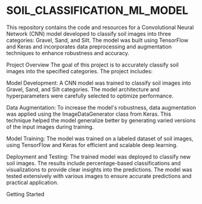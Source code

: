 # SOIL_CLASSIFICATION_ML_MODEL

This repository contains the code and resources for a Convolutional Neural Network (CNN) model developed to classify soil images into three categories: Gravel, Sand, and Silt. The model was built using TensorFlow and Keras and incorporates data preprocessing and augmentation techniques to enhance robustness and accuracy.

Project Overview
The goal of this project is to accurately classify soil images into the specified categories. The project includes:

Model Development: A CNN model was trained to classify soil images into Gravel, Sand, and Silt categories. The model architecture and hyperparameters were carefully selected to optimize performance.

Data Augmentation: To increase the model's robustness, data augmentation was applied using the ImageDataGenerator class from Keras. This technique helped the model generalize better by generating varied versions of the input images during training.

Model Training: The model was trained on a labeled dataset of soil images, using TensorFlow and Keras for efficient and scalable deep learning.

Deployment and Testing: The trained model was deployed to classify new soil images. The results include percentage-based classifications and visualizations to provide clear insights into the predictions. The model was tested extensively with various images to ensure accurate predictions and practical application.

Getting Started
